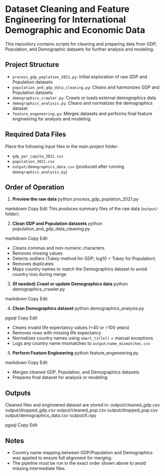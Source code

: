 # Dataset Cleaning and Feature Engineering for International Demographic and Economic Data

This repository contains scripts for cleaning and preparing data from GDP, Population, and Demographic datasets for further analysis and modeling.

## Project Structure

- `process_gdp_poplation_2021.py`: Initial exploration of raw GDP and Population datasets
- `population_and_gdp_data_cleaning.py`: Cleans and harmonizes GDP and Population datasets
- `demographics_crawler.py`: Crawls or loads external demographics data
- `demographics_analysis.py`: Cleans and normalizes the demographics dataset
- `feature_engeneering.py`: Merges datasets and performs final feature engineering for analysis and modeling

## Required Data Files

Place the following input files in the main project folder:

- `gdp_per_capita_2021.csv`
- `population_2021.csv`
- `output/demographics_data.csv` (produced after running `demographics_analysis.py`)

## Order of Operation

1. **Preview the raw data**
python process_gdp_poplation_2021.py

markdown
Copy
Edit
This produces summary files of the raw data (`output/` folder).

2. **Clean GDP and Population datasets**
python population_and_gdp_data_cleaning.py

markdown
Copy
Edit
- Cleans commas and non-numeric characters
- Removes missing values
- Detects outliers (Tukey method for GDP; log10 + Tukey for Population)
- Removes duplicates
- Maps country names to match the Demographics dataset to avoid country loss during merge

3. **(If needed) Crawl or update Demographics data**
python demographics_crawler.py

markdown
Copy
Edit

4. **Clean Demographics dataset**
python demographics_analysis.py

pgsql
Copy
Edit
- Cleans invalid life expectancy values (<40 or >100 years)
- Removes rows with missing life expectancy
- Normalizes country names using `smart_title()` + manual exceptions
- Logs any country name mismatches to `output/name_mismatches.csv`

5. **Perform Feature Engineering**
python feature_engeneering.py

markdown
Copy
Edit
- Merges cleaned GDP, Population, and Demographics datasets
- Prepares final dataset for analysis or modeling

## Outputs

Cleaned files and engineered dataset are stored in:
output/cleaned_gdp.csv
output/dropped_gdp.csv
output/cleaned_pop.csv
output/dropped_pop.csv
output/demographics_data.csv
output/X.npy

pgsql
Copy
Edit

## Notes

- Country name mapping between GDP/Population and Demographics was applied to ensure full alignment for merging.
- The pipeline must be run in the exact order shown above to avoid missing intermediate files.
